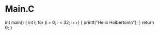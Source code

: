 # Main.C
int main()
{
  int i;
  for (i = 0; i < 32; i++)
  {
    printf("Hello Holberton\n");
  }
  return 0;
}
